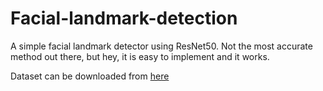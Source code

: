 # Facial-landmark-detection
A simple facial landmark detector using ResNet50. Not the most accurate method out there, but hey, it is easy to implement and it works. 

Dataset can be downloaded from [here](https://www.kaggle.com/tarunkr/facial-keypoints-68-dataset) 
